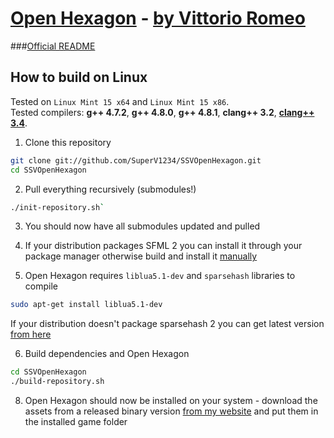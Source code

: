 [Open Hexagon](http://www.facebook.com/OpenHexagon) - [by Vittorio Romeo](http://vittorioromeo.info) 
===================================================================================================
###[Official README](http://vittorioromeo.info/Downloads/OpenHexagon/README.html)  


## How to build on Linux

Tested on `Linux Mint 15 x64` and `Linux Mint 15 x86`.  
Tested compilers: **g++ 4.7.2**, **g++ 4.8.0**, **g++ 4.8.1**, **clang++ 3.2**, [**clang++ 3.4**](http://llvm.org/apt/).

1. Clone this repository
```bash
git clone git://github.com/SuperV1234/SSVOpenHexagon.git
cd SSVOpenHexagon
```

2. Pull everything recursively (submodules!)
```bash
./init-repository.sh`
```

3. You should now have all submodules updated and pulled

4. If your distribution packages SFML 2 you can install it through your package manager otherwise build and install it [manually](http://sfmlcoder.wordpress.com/2011/08/16/building-sfml-2-0-with-make-for-gcc/)

5. Open Hexagon requires `liblua5.1-dev` and `sparsehash` libraries to compile
```bash
sudo apt-get install liblua5.1-dev
```
If your distribution doesn't package sparsehash 2 you can get latest version [from here](https://code.google.com/p/sparsehash/downloads/list)

6. Build dependencies and Open Hexagon
```bash
cd SSVOpenHexagon
./build-repository.sh
````

8. Open Hexagon should now be installed on your system - download the assets from a released binary version [from my website](http://vittorioromeo.info) and put them in the installed game folder
